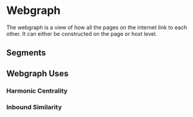 # Webgraph
The webgraph is a view of how all the pages on the internet link to each other. It can either be constructed on the page or host level.

## Segments


## Webgraph Uses
### Harmonic Centrality
### Inbound Similarity

